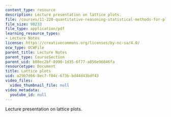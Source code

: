 ```yaml
---
content_type: resource
description: Lecture presentation on lattice plots.
file: /courses/11-220-quantitative-reasoning-statistical-methods-for-planners-i-spring-2009/a29b7d668ec7f04c673bbd44d43bdf43_MIT11_220s09_lec21Lattice.pdf
file_size: 90233
file_type: application/pdf
learning_resource_types:
- Lecture Notes
license: https://creativecommons.org/licenses/by-nc-sa/4.0/
ocw_type: OCWFile
parent_title: Lecture Notes
parent_type: CourseSection
parent_uid: b80ec2bf-8990-1d35-6f77-a856e96846fa
resourcetype: Document
title: Lattice plots
uid: a29b7d66-8ec7-f04c-673b-bd44d43bdf43
video_files:
  video_thumbnail_file: null
video_metadata:
  youtube_id: null
---
```

Lecture presentation on lattice plots.